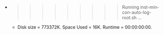 * >>>>>>>>> Running inst-min-con-auto-log-root.sh ...
  * Disk size = 773372K. Space Used = 16K. Runtime = 00:00:00:00.
